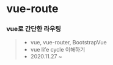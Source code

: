 # vue-route
### vue로 간단한 라우팅
>* vue, vue-router, BootstrapVue
>* vue life cycle 이해하기
>* 2020.11.27 ~
